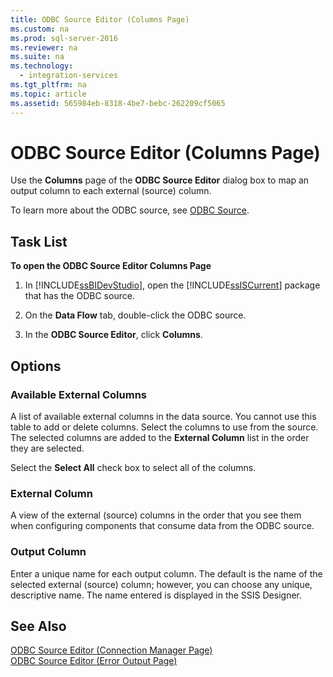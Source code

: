 ```yaml
---
title: ODBC Source Editor (Columns Page)
ms.custom: na
ms.prod: sql-server-2016
ms.reviewer: na
ms.suite: na
ms.technology: 
  - integration-services
ms.tgt_pltfrm: na
ms.topic: article
ms.assetid: 565984eb-8318-4be7-bebc-262209cf5065
---
```

# ODBC Source Editor (Columns Page)
  Use the **Columns** page of the **ODBC Source Editor** dialog box to map an output column to each external \(source\) column.  
  
 To learn more about the ODBC source, see [ODBC Source](../../Topics/TopicNameNotContainA/ODBC-Source.md).  
  
## Task List  
 **To open the ODBC Source Editor Columns Page**  
  
1.  In [!INCLUDE[ssBIDevStudio](../../Token/Other/ssBIDevStudio_md.md)], open the [!INCLUDE[ssISCurrent](../../Token/Other/ssISCurrent_md.md)] package that has the ODBC source.  
  
2.  On the **Data Flow** tab, double\-click the ODBC source.  
  
3.  In the **ODBC Source Editor**, click **Columns**.  
  
## Options  
  
### Available External Columns  
 A list of available external columns in the data source. You cannot use this table to add or delete columns. Select the columns to use from the source. The selected columns are added to the **External Column** list in the order they are selected.  
  
 Select the **Select All** check box to select all of the columns.  
  
### External Column  
 A view of the external \(source\) columns in the order that you see them when configuring components that consume data from the ODBC source.  
  
### Output Column  
 Enter a unique name for each output column. The default is the name of the selected external \(source\) column; however, you can choose any unique, descriptive name. The name entered is displayed in the SSIS Designer.  
  
## See Also  
 [ODBC Source Editor &#40;Connection Manager Page&#41;](../../Topics/TopicNameNotContainA/ODBC-Source-Editor--Connection-Manager-Page-.md)   
 [ODBC Source Editor &#40;Error Output Page&#41;](../../Topics/TopicNameNotContainA/ODBC-Source-Editor--Error-Output-Page-.md)  
  
  